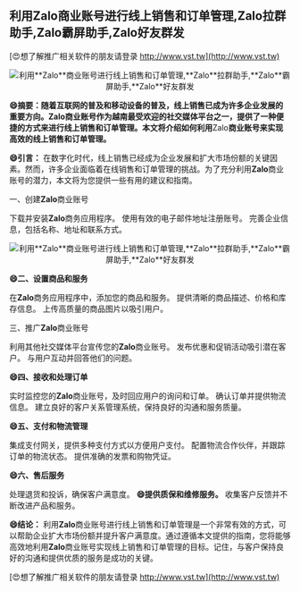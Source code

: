 ## **利用**Zalo**商业账号进行线上销售和订单管理,**Zalo**拉群助手,**Zalo**霸屏助手,**Zalo**好友群发**

[😍想了解推广相关软件的朋友请登录 http://www.vst.tw](http://www.vst.tw)

 <center><img src="https://vst.tw/MP4/tuiguang/png/8.png" alt="利用**Zalo**商业账号进行线上销售和订单管理,**Zalo**拉群助手,**Zalo**霸屏助手,**Zalo**好友群发"></center>

**😄摘要：随着互联网的普及和移动设备的普及，线上销售已成为许多企业发展的重要方向。**Zalo**商业账号作为越南最受欢迎的社交媒体平台之一，提供了一种便捷的方式来进行线上销售和订单管理。本文将介绍如何利用**Zalo**商业账号来实现高效的线上销售和订单管理。**

**😄引言：**
在数字化时代，线上销售已经成为企业发展和扩大市场份额的关键因素。然而，许多企业面临着在线销售和订单管理的挑战。为了充分利用**Zalo**商业账号的潜力，本文将为您提供一些有用的建议和指南。

一、创建**Zalo**商业账号

下载并安装**Zalo**商务应用程序。
使用有效的电子邮件地址注册账号。
完善企业信息，包括名称、地址和联系方式。

 <center><img src="https://vst.tw/MP4/tuiguang/png/3.png" alt="利用**Zalo**商业账号进行线上销售和订单管理,**Zalo**拉群助手,**Zalo**霸屏助手,**Zalo**好友群发"></center>

**😄二、设置商品和服务**

在**Zalo**商务应用程序中，添加您的商品和服务。
提供清晰的商品描述、价格和库存信息。
上传高质量的商品图片以吸引用户。

三、推广**Zalo**商业账号

利用其他社交媒体平台宣传您的**Zalo**商业账号。
发布优惠和促销活动吸引潜在客户。
与用户互动并回答他们的问题。

**😄四、接收和处理订单**

实时监控您的**Zalo**商业账号，及时回应用户的询问和订单。
确认订单并提供物流信息。
建立良好的客户关系管理系统，保持良好的沟通和服务质量。

**😄五、支付和物流管理**

集成支付网关，提供多种支付方式以方便用户支付。
配置物流合作伙伴，并跟踪订单的物流状态。
提供准确的发票和购物凭证。

**😄六、售后服务**

处理退货和投诉，确保客户满意度。
**😄提供质保和维修服务。**
收集客户反馈并不断改进产品和服务。

**😄结论：**
利用**Zalo**商业账号进行线上销售和订单管理是一个非常有效的方式，可以帮助企业扩大市场份额并提升客户满意度。通过遵循本文提供的指南，您将能够高效地利用**Zalo**商业账号实现线上销售和订单管理的目标。记住，与客户保持良好的沟通和提供优质的服务是成功的关键。

[😍想了解推广相关软件的朋友请登录 http://www.vst.tw](http://www.vst.tw)



